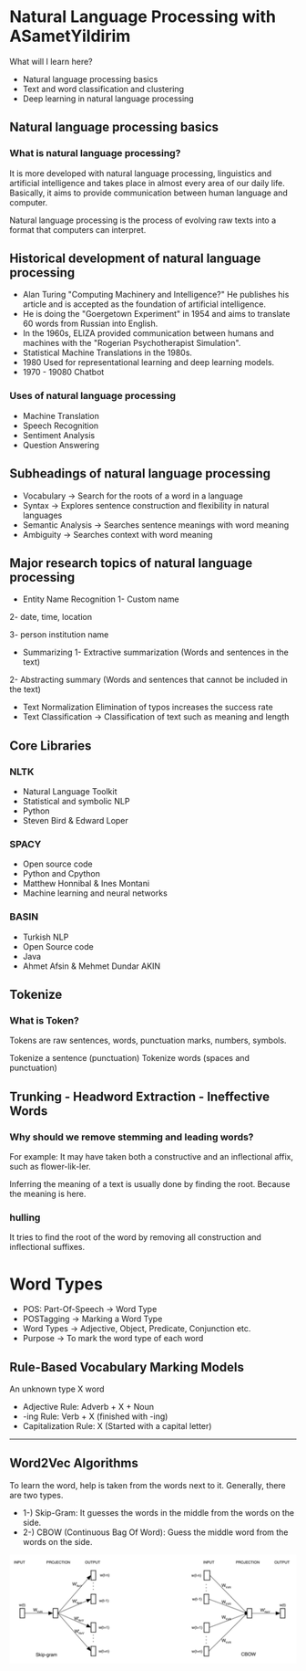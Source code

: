 # Natural Language Processing with ASametYildirim


What will I learn here?

- Natural language processing basics
- Text and word classification and clustering
- Deep learning in natural language processing

## Natural language processing basics
### What is natural language processing?
It is more developed with natural language processing, linguistics and artificial intelligence and takes place in almost every area of our daily life. Basically, it aims to provide communication between human language and computer.

Natural language processing is the process of evolving raw texts into a format that computers can interpret.



## Historical development of natural language processing
- Alan Turing "Computing Machinery and Intelligence?" He publishes his article and is accepted as the foundation of artificial intelligence.
- He is doing the "Goergetown Experiment" in 1954 and aims to translate 60 words from Russian into English.
- In the 1960s, ELIZA provided communication between humans and machines with the "Rogerian Psychotherapist Simulation".
- Statistical Machine Translations in the 1980s.
- 1980 Used for representational learning and deep learning models.
- 1970 - 19080 Chatbot

### Uses of natural language processing
- Machine Translation
- Speech Recognition
- Sentiment Analysis
- Question Answering

## Subheadings of natural language processing
- Vocabulary
-> Search for the roots of a word in a language
- Syntax
-> Explores sentence construction and flexibility in natural languages
- Semantic Analysis
-> Searches sentence meanings with word meaning
- Ambiguity
-> Searches context with word meaning

## Major research topics of natural language processing
- Entity Name Recognition
1- Custom name

2- date, time, location

3- person institution name

- Summarizing
1- Extractive summarization (Words and sentences in the text)

2- Abstracting summary (Words and sentences that cannot be included in the text)

- Text Normalization
Elimination of typos increases the success rate
- Text Classification
-> Classification of text such as meaning and length

## Core Libraries

### NLTK
- Natural Language Toolkit
- Statistical and symbolic NLP
- Python
- Steven Bird & Edward Loper

### SPACY
- Open source code
- Python and Cpython
- Matthew Honnibal & Ines Montani
- Machine learning and neural networks

### BASIN
- Turkish NLP
- Open Source code
- Java
- Ahmet Afsin & Mehmet Dundar AKIN


## Tokenize
### What is Token?
Tokens are raw sentences, words, punctuation marks, numbers, symbols.

Tokenize a sentence (punctuation)
Tokenize words (spaces and punctuation)

## Trunking - Headword Extraction - Ineffective Words
### Why should we remove stemming and leading words?
For example: It may have taken both a constructive and an inflectional affix, such as flower-lik-ler.

Inferring the meaning of a text is usually done by finding the root. Because the meaning is here.

### hulling
It tries to find the root of the word by removing all construction and inflectional suffixes.


# Word Types
- POS: Part-Of-Speech -> Word Type
- POSTagging -> Marking a Word Type
- Word Types -> Adjective, Object, Predicate, Conjunction etc.
- Purpose -> To mark the word type of each word

## Rule-Based Vocabulary Marking Models
An unknown type X word
- Adjective Rule: Adverb + X + Noun
- -ing Rule: Verb + X (finished with -ing)
- Capitalization Rule: X (Started with a capital letter)


---
## Word2Vec Algorithms

To learn the word, help is taken from the words next to it. Generally, there are two types.

- 1-) Skip-Gram: It guesses the words in the middle from the words on the side.
- 2-) CBOW (Continuous Bag Of Word): Guess the middle word from the words on the side.

![](https://github.com/asametyildirim/Natural-Language-Processing/blob/main/word2vec.png)
